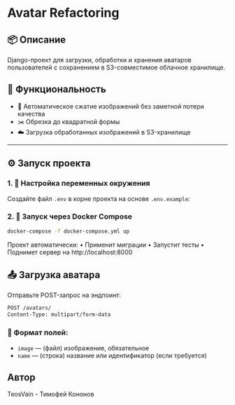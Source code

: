 # Avatar Refactoring

## 📦 Описание
Django-проект для загрузки, обработки и хранения аватаров пользователей с сохранением в S3-совместимое облачное хранилище.

## 🚀 Функциональность

- 🔄 Автоматическое сжатие изображений без заметной потери качества
- ✂️ Обрезка до квадратной формы
- ☁️ Загрузка обработанных изображений в S3-хранилище

---

## ⚙️ Запуск проекта

### 1. 📁 Настройка переменных окружения

Создайте файл `.env` в корне проекта на основе `.env.example`:

### 2. 🐳 Запуск через Docker Compose

```bash
docker-compose -f docker-compose.yml up
```

Проект автоматически:
	•	Применит миграции
	•	Запустит тесты
	•	Поднимет сервер на http://localhost:8000

## 📤 Загрузка аватара

Отправьте POST-запрос на эндпоинт:

``` bash
POST /avatars/
Content-Type: multipart/form-data
```

### 🔸 Формат полей:

- `image` — (файл) изображение, обязательное
- `name` — (строка) название или идентификатор (если требуется)

## Автор
TeosVain - Тимофей Кононов